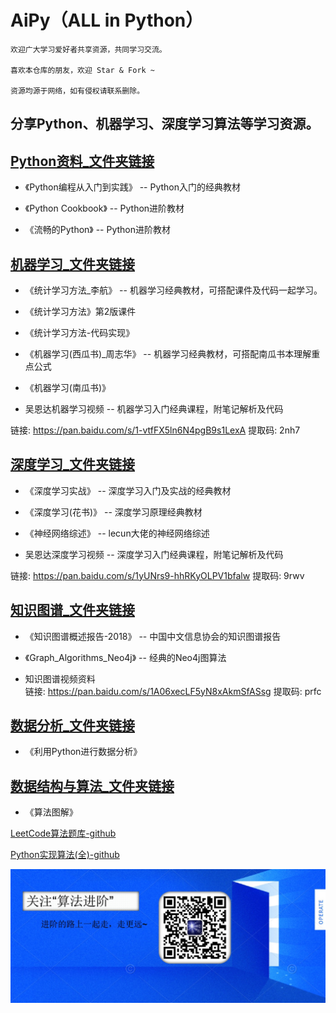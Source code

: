 # AiPy（ALL in Python）


```
欢迎广大学习爱好者共享资源，共同学习交流。

喜欢本仓库的朋友，欢迎 Star & Fork ~
   
资源均源于网络，如有侵权请联系删除。
```

## 分享Python、机器学习、深度学习算法等学习资源。


## [Python资料_文件夹链接](https://github.com/aialgorithm/AiPy/tree/master/Python)

- 《Python编程从入门到实践》    -- Python入门的经典教材

- 《Python Cookbook》    -- Python进阶教材

- 《流畅的Python》    -- Python进阶教材


## [机器学习_文件夹链接](https://github.com/aialgorithm/AiPy/tree/master/%E6%9C%BA%E5%99%A8%E5%AD%A6%E4%B9%A0)

- 《统计学习方法_李航》    -- 机器学习经典教材，可搭配课件及代码一起学习。

- 《统计学习方法》第2版课件

- 《统计学习方法-代码实现》

- 《机器学习(西瓜书)_周志华》    -- 机器学习经典教材，可搭配南瓜书本理解重点公式

- 《机器学习(南瓜书)》

- 吴恩达机器学习视频    -- 机器学习入门经典课程，附笔记解析及代码

链接: https://pan.baidu.com/s/1-vtfFX5ln6N4pgB9s1LexA 提取码: 2nh7 


## [深度学习_文件夹链接](https://github.com/aialgorithm/AiPy/tree/master/%E6%B7%B1%E5%BA%A6%E5%AD%A6%E4%B9%A0)

- 《深度学习实战》    -- 深度学习入门及实战的经典教材

- 《深度学习(花书)》     -- 深度学习原理经典教材

- 《神经网络综述》    -- lecun大佬的神经网络综述

- 吴恩达深度学习视频    -- 深度学习入门经典课程，附笔记解析及代码

链接: https://pan.baidu.com/s/1yUNrs9-hhRKyOLPV1bfalw 提取码: 9rwv 

## [知识图谱_文件夹链接](https://github.com/aialgorithm/AiPy/tree/master/%E7%9F%A5%E8%AF%86%E5%9B%BE%E8%B0%B1)

- 《知识图谱概述报告-2018》     -- 中国中文信息协会的知识图谱报告

- 《Graph_Algorithms_Neo4j》    -- 经典的Neo4j图算法

- 知识图谱视频资料  
链接: https://pan.baidu.com/s/1A06xecLF5yN8xAkmSfASsg 提取码: prfc 


## [数据分析_文件夹链接](https://github.com/aialgorithm/AiPy/tree/master/%E6%95%B0%E6%8D%AE%E5%88%86%E6%9E%90)

- 《利用Python进行数据分析》


## [数据结构与算法_文件夹链接](https://github.com/aialgorithm/AiPy/tree/master/数据结构与算法)

- 《算法图解》

[LeetCode算法题库-github](https://github.com/apachecn/Interview/tree/master/docs/Algorithm)

[Python实现算法(全)-github](https://github.com/TheAlgorithms/Python)



![公众号：算法进阶](Ai_Algo.jpg)

